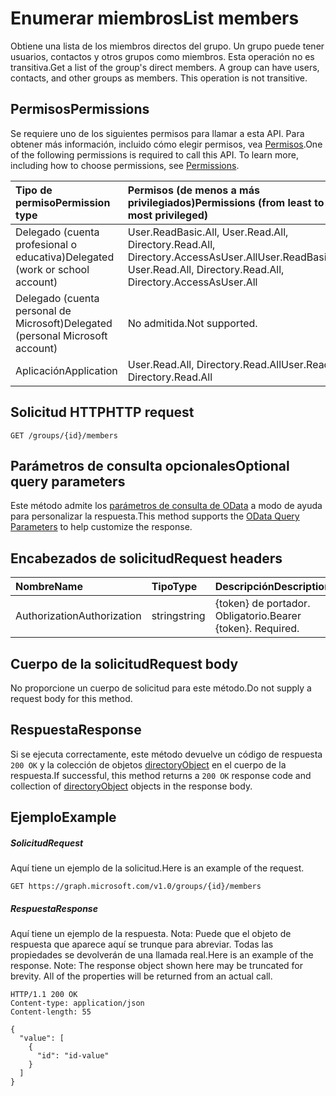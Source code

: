 # <a name="list-members"></a><span data-ttu-id="72abc-101">Enumerar miembros</span><span class="sxs-lookup"><span data-stu-id="72abc-101">List members</span></span>

<span data-ttu-id="72abc-p101">Obtiene una lista de los miembros directos del grupo. Un grupo puede tener usuarios, contactos y otros grupos como miembros. Esta operación no es transitiva.</span><span class="sxs-lookup"><span data-stu-id="72abc-p101">Get a list of the group's direct members. A group can have users, contacts, and other groups as members. This operation is not transitive.</span></span>
## <a name="permissions"></a><span data-ttu-id="72abc-105">Permisos</span><span class="sxs-lookup"><span data-stu-id="72abc-105">Permissions</span></span>
<span data-ttu-id="72abc-p102">Se requiere uno de los siguientes permisos para llamar a esta API. Para obtener más información, incluido cómo elegir permisos, vea [Permisos](../../../concepts/permissions_reference.md).</span><span class="sxs-lookup"><span data-stu-id="72abc-p102">One of the following permissions is required to call this API. To learn more, including how to choose permissions, see [Permissions](../../../concepts/permissions_reference.md).</span></span>

|<span data-ttu-id="72abc-108">Tipo de permiso</span><span class="sxs-lookup"><span data-stu-id="72abc-108">Permission type</span></span>      | <span data-ttu-id="72abc-109">Permisos (de menos a más privilegiados)</span><span class="sxs-lookup"><span data-stu-id="72abc-109">Permissions (from least to most privileged)</span></span>              |
|:--------------------|:---------------------------------------------------------|
|<span data-ttu-id="72abc-110">Delegado (cuenta profesional o educativa)</span><span class="sxs-lookup"><span data-stu-id="72abc-110">Delegated (work or school account)</span></span> | <span data-ttu-id="72abc-111">User.ReadBasic.All, User.Read.All, Directory.Read.All, Directory.AccessAsUser.All</span><span class="sxs-lookup"><span data-stu-id="72abc-111">User.ReadBasic.All, User.Read.All, Directory.Read.All, Directory.AccessAsUser.All</span></span>   |
|<span data-ttu-id="72abc-112">Delegado (cuenta personal de Microsoft)</span><span class="sxs-lookup"><span data-stu-id="72abc-112">Delegated (personal Microsoft account)</span></span> | <span data-ttu-id="72abc-113">No admitida.</span><span class="sxs-lookup"><span data-stu-id="72abc-113">Not supported.</span></span>    |
|<span data-ttu-id="72abc-114">Aplicación</span><span class="sxs-lookup"><span data-stu-id="72abc-114">Application</span></span> | <span data-ttu-id="72abc-115">User.Read.All, Directory.Read.All</span><span class="sxs-lookup"><span data-stu-id="72abc-115">User.Read.All, Directory.Read.All</span></span> |

## <a name="http-request"></a><span data-ttu-id="72abc-116">Solicitud HTTP</span><span class="sxs-lookup"><span data-stu-id="72abc-116">HTTP request</span></span>
<!-- { "blockType": "ignored" } -->
```http
GET /groups/{id}/members
```
## <a name="optional-query-parameters"></a><span data-ttu-id="72abc-117">Parámetros de consulta opcionales</span><span class="sxs-lookup"><span data-stu-id="72abc-117">Optional query parameters</span></span>
<span data-ttu-id="72abc-118">Este método admite los [parámetros de consulta de OData](http://developer.microsoft.com/en-us/graph/docs/overview/query_parameters) a modo de ayuda para personalizar la respuesta.</span><span class="sxs-lookup"><span data-stu-id="72abc-118">This method supports the [OData Query Parameters](http://developer.microsoft.com/en-us/graph/docs/overview/query_parameters) to help customize the response.</span></span>
## <a name="request-headers"></a><span data-ttu-id="72abc-119">Encabezados de solicitud</span><span class="sxs-lookup"><span data-stu-id="72abc-119">Request headers</span></span>
| <span data-ttu-id="72abc-120">Nombre</span><span class="sxs-lookup"><span data-stu-id="72abc-120">Name</span></span>       | <span data-ttu-id="72abc-121">Tipo</span><span class="sxs-lookup"><span data-stu-id="72abc-121">Type</span></span> | <span data-ttu-id="72abc-122">Descripción</span><span class="sxs-lookup"><span data-stu-id="72abc-122">Description</span></span>|
|:-----------|:------|:----------|
| <span data-ttu-id="72abc-123">Authorization</span><span class="sxs-lookup"><span data-stu-id="72abc-123">Authorization</span></span>  | <span data-ttu-id="72abc-124">string</span><span class="sxs-lookup"><span data-stu-id="72abc-124">string</span></span>  | <span data-ttu-id="72abc-p103">{token} de portador. Obligatorio.</span><span class="sxs-lookup"><span data-stu-id="72abc-p103">Bearer {token}. Required.</span></span> |

## <a name="request-body"></a><span data-ttu-id="72abc-127">Cuerpo de la solicitud</span><span class="sxs-lookup"><span data-stu-id="72abc-127">Request body</span></span>
<span data-ttu-id="72abc-128">No proporcione un cuerpo de solicitud para este método.</span><span class="sxs-lookup"><span data-stu-id="72abc-128">Do not supply a request body for this method.</span></span>

## <a name="response"></a><span data-ttu-id="72abc-129">Respuesta</span><span class="sxs-lookup"><span data-stu-id="72abc-129">Response</span></span>

<span data-ttu-id="72abc-130">Si se ejecuta correctamente, este método devuelve un código de respuesta `200 OK` y la colección de objetos [directoryObject](../resources/directoryobject.md) en el cuerpo de la respuesta.</span><span class="sxs-lookup"><span data-stu-id="72abc-130">If successful, this method returns a `200 OK` response code and collection of [directoryObject](../resources/directoryobject.md) objects in the response body.</span></span>
## <a name="example"></a><span data-ttu-id="72abc-131">Ejemplo</span><span class="sxs-lookup"><span data-stu-id="72abc-131">Example</span></span>
##### <a name="request"></a><span data-ttu-id="72abc-132">Solicitud</span><span class="sxs-lookup"><span data-stu-id="72abc-132">Request</span></span>
<span data-ttu-id="72abc-133">Aquí tiene un ejemplo de la solicitud.</span><span class="sxs-lookup"><span data-stu-id="72abc-133">Here is an example of the request.</span></span>
<!-- {
  "blockType": "request",
  "name": "get_members"
}-->
```http
GET https://graph.microsoft.com/v1.0/groups/{id}/members
```
##### <a name="response"></a><span data-ttu-id="72abc-134">Respuesta</span><span class="sxs-lookup"><span data-stu-id="72abc-134">Response</span></span>
<span data-ttu-id="72abc-p104">Aquí tiene un ejemplo de la respuesta. Nota: Puede que el objeto de respuesta que aparece aquí se trunque para abreviar. Todas las propiedades se devolverán de una llamada real.</span><span class="sxs-lookup"><span data-stu-id="72abc-p104">Here is an example of the response. Note: The response object shown here may be truncated for brevity. All of the properties will be returned from an actual call.</span></span>
<!-- {
  "blockType": "response",
  "truncated": true,
  "@odata.type": "microsoft.graph.directoryObject",
  "isCollection": true
} -->
```http
HTTP/1.1 200 OK
Content-type: application/json
Content-length: 55

{
  "value": [
    {
      "id": "id-value"
    }
  ]
}
```

<!-- uuid: 8fcb5dbc-d5aa-4681-8e31-b001d5168d79
2015-10-25 14:57:30 UTC -->
<!-- {
  "type": "#page.annotation",
  "description": "List members",
  "keywords": "",
  "section": "documentation",
  "tocPath": ""
}-->